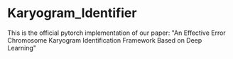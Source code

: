 # Karyogram_Identifier
This is the official pytorch implementation of our paper: "An Effective Error Chromosome Karyogram Identification Framework Based on Deep Learning"

